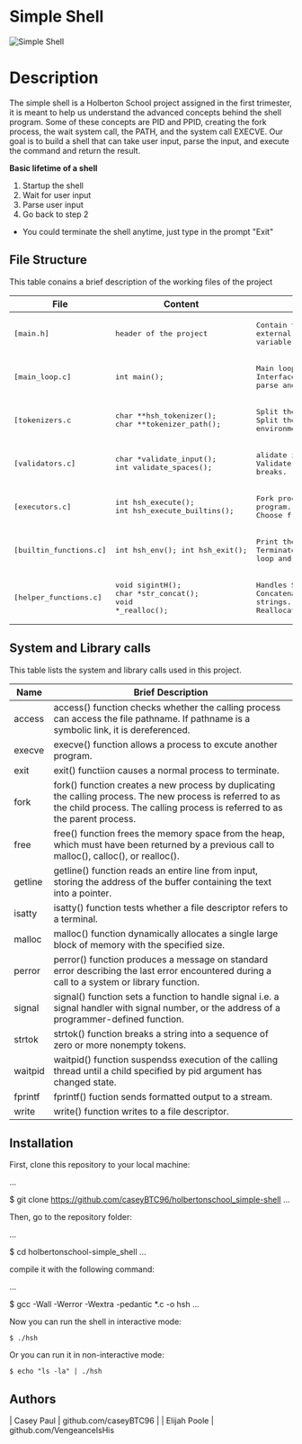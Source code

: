 # Simple Shell

![Simple Shell](https://media.licdn.com/dms/image/D5612AQFrMNx9-OrAIQ/article-cover_image-shrink_600_2000/0/1682905165497?e=2147483647&v=beta&t=Lh_30HKh6TQ9jVirdE_OHh01VVC8WppfUxtNwX_UrFI)

# Description 

The simple shell is a Holberton School project assigned in the first trimester, it is meant to help us understand the advanced concepts behind the shell program. Some of these concepts are PID and PPID, creating the fork process, the wait system call, the PATH, and the system call EXECVE. Our goal is to build a shell that can take user input, parse the input, and execute the command and return the result.

**Basic lifetime of a shell**
1. Startup the shell
2. Wait for user input
3. Parse user input
4. Go back to step 2
* You could terminate the shell anytime, just type in the prompt "Exit"

## File Structure
This table conains a brief description of the working files of the project

| File | Content | Description |
| --- | --- | --- |
| <pre>[main.h]</pre>  | <pre>header of the project</pre> | <pre>Contain the structure, prototypes, macros and<br>external variable of the project.</pre> |
| <pre>[main_loop.c]</pre> | <pre>int main();</pre> | <pre>Main loop, recieve input from the Command Line Interface<br>parse and execute it.</pre> |
| <pre>[tokenizers.c</pre> | <pre>char **hsh_tokenizer();<br>char **tokenizer_path();</pre> | <pre>Split the input string into a array of tokens.<br>Split the environment variable PATH into an array of tokens.</pre> |
| <pre>[validators.c]</pre> | <pre>char *validate_input();<br>int validate_spaces();</pre> | <pre>alidate if PATH exists<br>Validate spaces, tabs and line breaks.</pre> |
| <pre>[executors.c]</pre> | <pre>int hsh_execute();<br>int hsh_execute_builtins();</pre> | <pre>Fork process and replace the child with a new program.<br>Choose from an array of builtin functions.</pre> |
| <pre>[builtin_functions.c]</pre> | <pre>int hsh_env(); int hsh_exit();</pre> | <pre>Print the environment variables list.<br>Terminate the main loop and exit the shell.</pre> |
| <pre>[helper_functions.c]</pre> | <pre>void sigintH();<br>char *str_concat();<br>void *_realloc();</pre> | <pre>Handles SIGINT (CTRL + C).<br>Concatenate two strings.<br>Reallocate a memory block.</pre> |

## System and Library calls
This table lists the system and library calls used in this project.

| Name | Brief Description |
| --- | --- |
| access | access() function checks whether the calling process can access the file pathname.  If pathname is a symbolic link, it is dereferenced. |
| execve | execve() function allows a process to excute another program. |
| exit | exit() functiion causes a normal process to terminate. |
| fork | fork() function creates a new process by duplicating the calling process. The new process is referred to as the child process. The calling process is referred to as the parent process.|
| free | free() function frees the memory space from the heap, which must have been returned by a previous call to malloc(), calloc(), or realloc(). |
| getline | getline() function reads an entire line from input, storing the address of the buffer containing the text into a pointer. |
| isatty | isatty() function tests whether a file descriptor refers to a terminal. |
| malloc | malloc() function dynamically allocates a single large block of memory with the specified size. |
| perror | perror() function produces a message on standard error describing the last error encountered during a call to a system or library function. |
| signal | signal() function sets a function to handle signal i.e. a signal handler with signal number, or the address of a programmer-defined function. |
| strtok | strtok() function breaks a string into a sequence of zero or more nonempty tokens. |
| waitpid | waitpid() function suspendss execution of the calling thread until a child specified by pid argument has changed state. |
| fprintf | fprintf() fuction sends formatted output to a stream. |
| write |  write() function writes to a file descriptor. |

## Installation
First, clone this repository to your local machine:

...

$ git clone https://github.com/caseyBTC96/holbertonschool_simple-shell
...

Then, go to the repository folder:

...

$ cd holbertonschool-simple_shell
...

compile it with the following command:

...

$ gcc -Wall -Werror -Wextra -pedantic *.c -o hsh
...

Now you can run the shell in interactive mode:

```
$ ./hsh
```

Or you can run it in non-interactive mode:

```
$ echo "ls -la" | ./hsh
```
## Authors

| Casey Paul | github.com/caseyBTC96 |
| Elijah Poole | github.com/VengeanceIsHis
